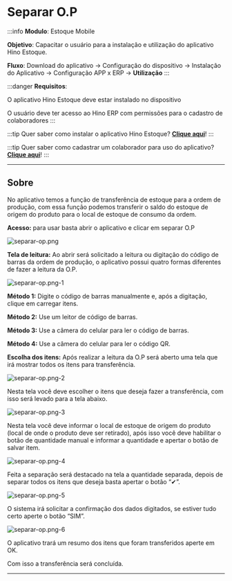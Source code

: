# Separar O.P

:::info
**Modulo**: Estoque Mobile

**Objetivo**: Capacitar o usuário para a instalação e  utilização do aplicativo Hino Estoque.

**Fluxo**: Download do aplicativo → Configuração do dispositivo → Instalação do Aplicativo → Configuração APP x ERP → **Utilização**
:::

:::danger
**Requisitos**: 

O aplicativo Hino Estoque deve estar instalado no dispositivo

O usuário deve ter acesso ao Hino ERP com permissões para o cadastro de colaboradores
:::

:::tip
Quer saber como instalar o aplicativo Hino Estoque? [**Clique aqui**](download-configuracao-app.md)!
:::

:::tip
Quer saber como cadastrar um colaborador para uso do aplicativo? [**Clique aqui**](configuracoes-previas.md)!
:::

---

## Sobre

No aplicativo temos a função de transferência de estoque para a ordem de produção, com essa função podemos transferir o saldo do estoque de origem do produto para o local de estoque de consumo da ordem.

**Acesso:** para usar basta abrir o aplicativo e clicar em separar O.P

![separar-op.png](./img/separar-op/separar-op.png)

**Tela de leitura:** Ao abrir será solicitado a leitura ou digitação do código de barras da ordem de produção, o aplicativo possui quatro formas diferentes de fazer a leitura da O.P.

![separar-op.png-1](./img/separar-op/separar-op-1.png)

**Método 1:** Digite o código de barras manualmente e, após a digitação, clique em carregar itens.

**Método 2:** Use um leitor de código de barras.

**Método 3:** Use a câmera do celular para ler o código de barras.

**Método 4:** Use a câmera do celular para ler o código QR.

**Escolha dos itens:** Após realizar a leitura da O.P será aberto uma tela que irá mostrar todos os itens para transferência.

![separar-op.png-2](./img/separar-op/separar-op-2.png)

Nesta tela você deve escolher o itens que deseja fazer a transferência, com isso será levado para a tela abaixo.

![separar-op.png-3](./img/separar-op/separar-op-3.png)

Nesta tela você deve informar o local de estoque de origem do produto (local de onde o produto deve ser retirado), após isso você deve habilitar o botão de quantidade manual e informar a quantidade e apertar o botão de salvar item.

![separar-op.png-4](./img/separar-op/separar-op-4.png)

Feita a separação será destacado na tela a quantidade separada, depois de separar todos os itens que deseja basta apertar o botão “✔”.

![separar-op.png-5](./img/separar-op/separar-op-5.png)

O sistema irá solicitar a confirmação dos dados digitados, se estiver tudo certo aperte o botão “SIM”.

![separar-op.png-6](./img/separar-op/separar-op-6.png)

O aplicativo trará um resumo dos itens que foram transferidos aperte em OK.

Com isso a transferência será concluída.

---